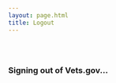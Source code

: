```yaml
---
layout: page.html
title: Logout
---
```


<div class="main home" role="main">
  <div class="section main-menu">
    <div class="usa-grid">
      <div class="usa-width-one-whole">
        <div style="padding: 2em 0;">
        <h3>Signing out of Vets.gov...</h3>
        </div>
      </div>
    </div>
  </div>
</div>

<script>
if (location.search.substring(1) === 'success=true') {
  window.opener.sessionStorage.removeItem('userToken');
  window.opener.sessionStorage.removeItem('entryTime');
  window.opener.location.reload();
  window.close();
}
</script>
